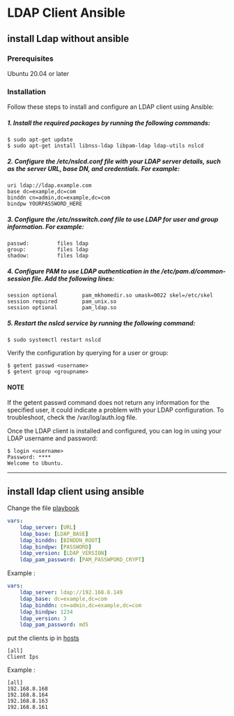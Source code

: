 # LDAP Client Ansible

## install Ldap without ansible 

### Prerequisites

Ubuntu 20.04 or later

### Installation

Follow these steps to install and configure an LDAP client using Ansible:

##### 1. Install the required packages by running the following commands:

```console
$ sudo apt-get update
$ sudo apt-get install libnss-ldap libpam-ldap ldap-utils nslcd
```

##### 2. Configure the /etc/nslcd.conf file with your LDAP server details, such as the server URL, base DN, and credentials. For example:

```
uri ldap://ldap.example.com
base dc=example,dc=com
binddn cn=admin,dc=example,dc=com
bindpw YOURPASSWORD_HERE
```

##### 3. Configure the /etc/nsswitch.conf file to use LDAP for user and group information. For example:

```
passwd:         files ldap
group:          files ldap
shadow:         files ldap
```

##### 4. Configure PAM to use LDAP authentication in the /etc/pam.d/common-session file. Add the following lines:

```
session optional        pam_mkhomedir.so umask=0022 skel=/etc/skel
session required        pam_unix.so
session optional        pam_ldap.so
```

##### 5. Restart the nslcd service by running the following command:

```console
$ sudo systemctl restart nslcd
```

Verify the configuration by querying for a user or group:

```console
$ getent passwd <username>
$ getent group <groupname>
```
#### NOTE 
  If the getent passwd command does not return any information for the specified user, it could indicate a problem with your LDAP configuration. To troubleshoot, check the /var/log/auth.log file.

Once the LDAP client is installed and configured, you can log in using your LDAP username and password:

```console
$ login <username> 
Password: ****
Welcome to Ubuntu.
```

---

## install ldap client using ansible 

Change the file [playbook](./playbook.yml)

```yml
vars: 
    ldap_server: [URL]
    ldap_base: [LDAP_BASE]
    ldap_binddn: [BINDDN_ROOT]
    ldap_bindpw: [PASSWORD]
    ldap_version: [LDAP_VERSION]
    ldap_pam_password: [PAM_PASSWPORD_CRYPT]
```

Example :

```yml
vars:
    ldap_server: ldap://192.168.8.149
    ldap_base: dc=example,dc=com
    ldap_binddn: cn=admin,dc=example,dc=com
    ldap_bindpw: 1234
    ldap_version: 3
    ldap_pam_password: md5
```

put the clients ip in [hosts](./inventory/all)
```
[all]
Client Ips
```

Example :

```
[all]
192.168.8.168
192.168.8.164
192.168.8.163
192.168.8.161
```
